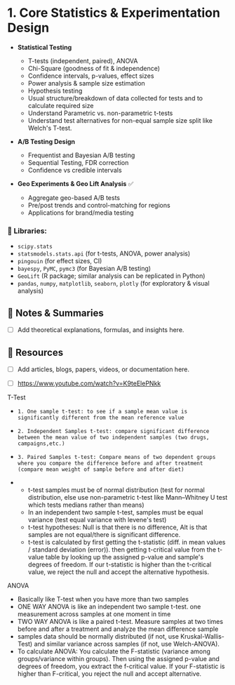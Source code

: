 # **1. Core Statistics & Experimentation Design**


- **Statistical Testing**
    - T-tests (independent, paired), ANOVA
    - Chi-Square (goodness of fit & independence)
    - Confidence intervals, p-values, effect sizes
    - Power analysis & sample size estimation
    - Hypothesis testing
    - Usual structure/breakdown of data collected for tests and to calculate required size
    - Understand Parametric vs. non-parametric t-tests
    - Understand test alternatives for non-equal sample size split like Welch's T-test.
      
- **A/B Testing Design**
    - Frequentist and Bayesian A/B testing
    - Sequential Testing, FDR correction
    - Confidence vs credible intervals
      
- **Geo Experiments & Geo Lift Analysis** ✅
    - Aggregate geo-based A/B tests
    - Pre/post trends and control-matching for regions
    - Applications for brand/media testing

### 🧰 Libraries:

- `scipy.stats`
- `statsmodels.stats.api` (for t-tests, ANOVA, power analysis)
- `pingouin` (for effect sizes, CI)
- `bayespy`, `PyMC`, `pymc3` (for Bayesian A/B testing)
- `GeoLift` (R package; similar analysis can be replicated in Python)
- `pandas`, `numpy`, `matplotlib`, `seaborn`, `plotly` (for exploratory & visual analysis)

## 📓 Notes & Summaries

- [ ] Add theoretical explanations, formulas, and insights here.

## 🔗 Resources

- [ ] Add articles, blogs, papers, videos, or documentation here.

- [ ] https://www.youtube.com/watch?v=K9teElePNkk

T-Test
-     1. One sample t-test: to see if a sample mean value is significantly different from the mean reference value
-     2. Independent Samples t-test: compare significant difference between the mean value of two independent samples (two drugs, campaigns,etc.)
-     3. Paired Samples t-test: Compare means of two dependent groups where you compare the difference before and after treatment (compare mean weight of sample before and after diet)

- * t-test samples must be of normal distribution (test for normal distribution, else use non-parametric t-test like Mann–Whitney U test which tests medians rather than means)
  * In an independent two sample t-test, samples must be equal variance (test equal variance with levene's test)
  * t-test hypotheses: Null is that there is no difference, Alt is that samples are not equal/there is significant difference.
  * t-test is calculated by first getting the t-statistic (diff. in mean values / standard deviation (error)). then getting t-critical value from the t-value table by looking up the assigned p-value and sample's degrees of freedom. If our t-statistic is higher than the t-critical value, we reject the null and accept the alternative hypothesis. 

ANOVA
- Basically like T-test when you have more than two samples
- ONE WAY ANOVA is like an independent two sample t-test. one measurement across samples at one moment in time
- TWO WAY ANOVA is like a paired t-test. Measure samples at two times before and after a treatment and analyze the mean difference sample
- samples data should be normally distributed (if not, use Kruskal-Wallis-Test) and similar variance across samples (if not, use Welch-ANOVA).
- To calculate ANOVA: You calculate the F-statistic (variance among groups/variance within groups). Then using the assigned p-value and degrees of freedom, you extract the f-critical value. If your F-statistic is higher than F-critical, you reject the null and accept alternative.

















